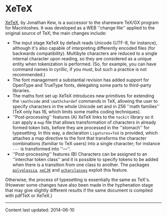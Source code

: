 # XeTeX

[XeTeX](http://scripts.sil.org/xetex), by Jonathan Kew, is a
successor to the shareware TeX/GX program for Macintoshes.  It was
developed as a WEB ''change file'' applied to the original source
of TeX; the main changes include:

- The input stage XeTeX by default reads Unicode (UTF-8, for
  instance), although it's also capable of interpreting differently
  encoded files (for backwards compatibility).  Multibyte characters
  are reduced to a single internal character upon reading, so they are
  considered as a unique entity when tokenization is performed.  (So,
  for example, you can have command names in cyrillic, if you must,
  but such a practice is not recommended.)
- The font management a substantial revision has added support
  for OpenType and TrueType fonts, delegating some parts to
  third-party libraries.
- The maths font set up XeTeX introduces new primitives for
  extending the `\mathcode` and `\mathchardef` commands in TeX,
  allowing the user to specify characters in the whole Unicode set and
  in 256 ''math families'' (TeX only has 16, which limits some maths
  coding techniques).
- ''Post-processing'' features (A) XeTeX links to the
  `teckit` library so it can apply a `map` file
  that allows transformation of characters in already formed token
  lists, before they are processed in the ''stomach'' for typesetting.
  In this way, a declaration `Ligatures=TeX` is provided,
  which attaches a map directive to the font that transforms the
  character combinations (familiar to TeX users) into a single
  character; for instance `---` is transformed into
  ''&mdash;''.
- ''Post-processing'' features (B) Characters can be assigned to
  an ''interchar token class'' and it is possible to specify tokens to
  be added when there is a transition from one class to another.  The
  packages [`polyglossia`](http://ctan.org/pkg/polyglossia), [`xeCJK`](http://ctan.org/pkg/xeCJK) and
  [`ucharclasses`](http://ctan.org/pkg/ucharclasses) exploit this feature.

Otherwise, the process of typesetting is essentially the same as
TeX's.  (However some changes have also been made in the
hyphenation stage that may give slightly different results if the same
document is compiled with pdfTeX or XeTeX.)


----

Content last updated: 2014-06-10

